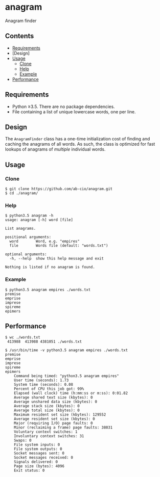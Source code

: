 # anagram
Anagram finder

## Contents
- [Requirements](#requirements)
- [Design]
- [Usage](#usage)
    - [Clone](#clone)
    - [Help](#help)
    - [Example](#example)
- [Performance](#performance)

## Requirements
* Python ≥3.5. There are no package dependencies.
* File containing a list of unique lowercase words, one per line.

## Design
The `AnagramFinder` class has a one-time initialization cost of finding and
caching the anagrams of all words.  As such, the class is optimized for fast
lookups of anagrams of _multiple_ individual words.

## Usage

### Clone
    $ git clone https://github.com/ab-cio/anagram.git
    $ cd ./anagram/

### Help
	$ python3.5 anagram -h
	usage: anagram [-h] word [file]
	
	List anagrams.
	
	positional arguments:
	  word        Word, e.g. "empires"
	  file        Words file (default: "words.txt")
	
	optional arguments:
	  -h, --help  show this help message and exit
	
	Nothing is listed if no anagram is found.
	
### Example
	$ python3.5 anagram empires ./words.txt
	premise
	emprise
	imprese
	spireme
	epimers

## Performance

	$ wc ./words.txt 
	 413988  413988 4381051 ./words.txt
	
	$ /usr/bin/time -v python3.5 anagram empires ./words.txt
	premise
	emprise
	imprese
	spireme
	epimers
		Command being timed: "python3.5 anagram empires"
		User time (seconds): 1.73
		System time (seconds): 0.08
		Percent of CPU this job got: 99%
		Elapsed (wall clock) time (h:mm:ss or m:ss): 0:01.82
		Average shared text size (kbytes): 0
		Average unshared data size (kbytes): 0
		Average stack size (kbytes): 0
		Average total size (kbytes): 0
		Maximum resident set size (kbytes): 129552
		Average resident set size (kbytes): 0
		Major (requiring I/O) page faults: 0
		Minor (reclaiming a frame) page faults: 38031
		Voluntary context switches: 1
		Involuntary context switches: 31
		Swaps: 0
		File system inputs: 0
		File system outputs: 0
		Socket messages sent: 0
		Socket messages received: 0
		Signals delivered: 0
		Page size (bytes): 4096
		Exit status: 0
